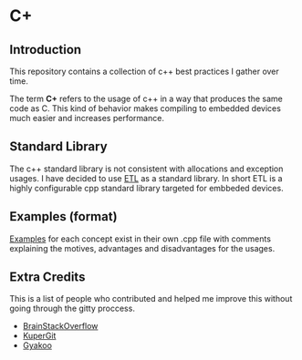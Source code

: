 # C+

## Introduction

This repository contains a collection of c++ best practices I gather over time. 

The term **C+** refers to the usage of c++ in a way that produces the same code as C. This kind of behavior makes compiling to embedded devices much easier and increases performance.

## Standard Library
The c++ standard library is not consistent with allocations and exception usages. I have decided to use [ETL](https://github.com/ETLCPP/etl) as a standard library. In short ETL is a highly configurable cpp standard library targeted for embbeded devices.

## Examples (format)
[Examples](./examples) for each concept exist in their own .cpp file with comments explaining the motives, advantages and disadvantages for the usages.

## Extra Credits
This is a list of people who contributed and helped me improve this
without going through the gitty proccess.

* [BrainStackOverflow](https://github.com/BrainStackOverFlow)
* [KuperGit](https://github.com/Kupercraft)
* [Gyakoo](https://github.com/gyakoo)